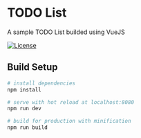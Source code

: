 # TODO List
A sample TODO List builded using VueJS

[![License](http://img.shields.io/:license-mit-blue.svg)](https://github.com/vmarcosp/todo-list-vuejs/blob/master/LICENSE)
## Build Setup

``` bash
# install dependencies
npm install

# serve with hot reload at localhost:8080
npm run dev

# build for production with minification
npm run build
```
